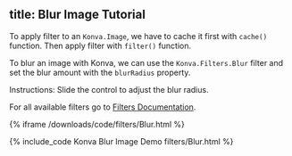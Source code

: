 title: Blur Image Tutorial
---

To apply filter to an `Konva.Image`, we have to cache it first with `cache()`
function. Then apply filter with `filter()` function.

To blur an image with Konva, we can use the `Konva.Filters.Blur` filter
and set the blur amount with the `blurRadius` property.

Instructions: Slide the control to adjust the blur radius.

For all available filters go to [Filters Documentation](https://konvajs.github.io/api/Konva.Filters.html).

{% iframe /downloads/code/filters/Blur.html %}

{% include_code Konva Blur Image Demo filters/Blur.html %}
